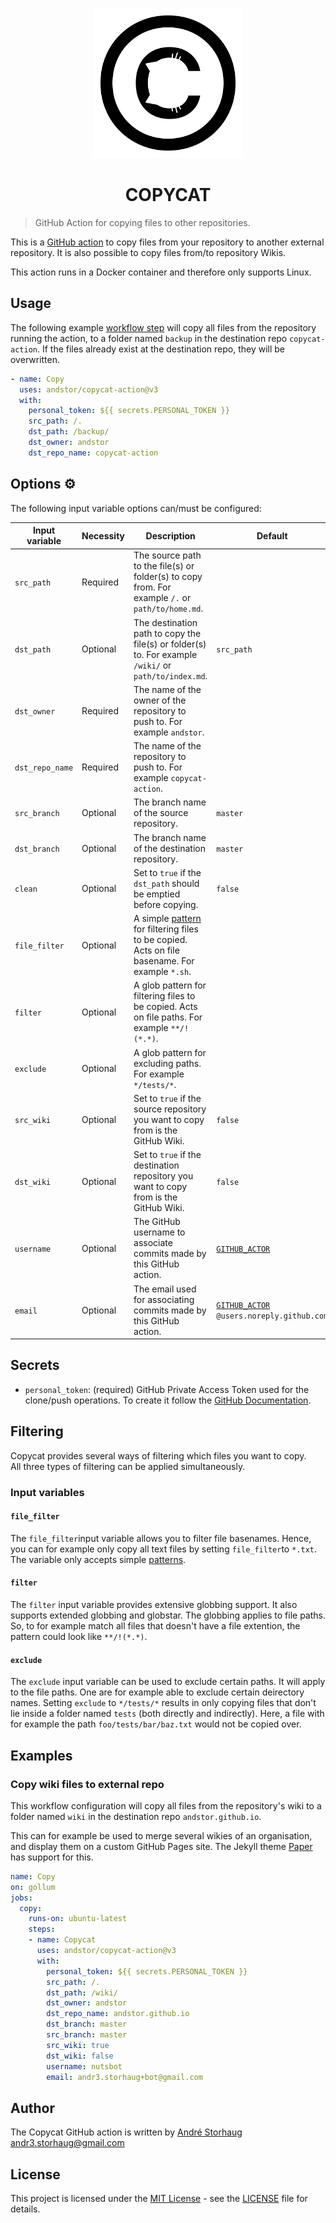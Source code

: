 <p align=center>
	<img width="240" src="media/logo.svg" alt="Copycat Logo">
</p>
<h1 align="center">COPYCAT</h1>

> GitHub Action for copying files to other repositories.

This is a [GitHub action](https://developer.github.com/actions/) to copy files from your repository to another external repository. It is also possible to copy files from/to repository Wikis.

This action runs in a Docker container and therefore only supports Linux.

## Usage

The following example [workflow step](https://help.github.com/en/actions/configuring-and-managing-workflows/configuring-a-workflow) will copy all files from the repository running the action, to a folder named `backup` in the destination repo `copycat-action`. If the files already exist at the destination repo, they will be overwritten.

```yml
- name: Copy
  uses: andstor/copycat-action@v3
  with:
    personal_token: ${{ secrets.PERSONAL_TOKEN }}
    src_path: /.
    dst_path: /backup/
    dst_owner: andstor
    dst_repo_name: copycat-action
```

## Options ⚙️

The following input variable options can/must be configured:

|Input variable|Necessity|Description|Default|
|--------------------|--------|-----------|-------|
|`src_path`|Required|The source path to the file(s) or folder(s) to copy from. For example `/.` or `path/to/home.md`.||
|`dst_path`|Optional|The destination path to copy the file(s) or folder(s) to. For example `/wiki/` or `path/to/index.md`. |`src_path`|
|`dst_owner`|Required|The name of the owner of the repository to push to. For example `andstor`.||
|`dst_repo_name`|Required|The name of the repository to push to. For example `copycat-action`.||
|`src_branch`|Optional|The branch name of the source repository.|`master`|
|`dst_branch`|Optional|The branch name of the destination repository.|`master`|
|`clean`|Optional|Set to `true` if the `dst_path` should be emptied before copying.|`false`|
|`file_filter`|Optional|A simple [pattern](https://www.gnu.org/software/findutils/manual/html_mono/find.html#Shell-Pattern-Matching) for filtering files to be copied. Acts on file basename. For example `*.sh`.||
|`filter`|Optional|A glob pattern for filtering files to be copied. Acts on file paths. For example `**/!(*.*)`.||
|`exclude`|Optional|A glob pattern for excluding paths. For example `*/tests/*`.||
|`src_wiki`|Optional|Set to `true` if the source repository you want to copy from is the GitHub Wiki.| `false`|
|`dst_wiki`|Optional|Set to `true` if the destination repository you want to copy from is the GitHub Wiki.|`false`|
|`username`|Optional|The GitHub username to associate commits made by this GitHub action.|[`GITHUB_ACTOR`](https://help.github.com/en/actions/configuring-and-managing-workflows/using-environment-variables)|
|`email`|Optional|The email used for associating commits made by this GitHub action.|[`GITHUB_ACTOR`](https://help.github.com/en/actions/configuring-and-managing-workflows/using-environment-variables) `@users.noreply.github.com`|

## Secrets

* `personal_token`: (required) GitHub Private Access Token used for the clone/push operations. To create it follow the [GitHub Documentation](https://help.github.com/en/articles/creating-a-personal-access-token-for-the-command-line).

## Filtering
Copycat provides several ways of filtering which files you want to copy.  
All three types of filtering can be applied simultaneously.

### Input variables
#### `file_filter`
The `file_filter`input variable allows you to filter file basenames. Hence, you can for example only copy all text files by setting `file_filter`to `*.txt`. The variable only accepts simple [patterns](https://www.gnu.org/software/findutils/manual/html_mono/find.html#Shell-Pattern-Matching).

#### `filter`
The `filter` input variable provides extensive globbing support. It also supports extended globbing and globstar. The globbing applies to file paths. So, to for example match all files that doesn't have a file extention, the pattern could look like `**/!(*.*)`.

#### `exclude`
The `exclude` input variable can be used to exclude certain paths. It will apply to the file paths. One are for example able to exclude certain deirectory names. Setting `exclude` to `*/tests/*` results in only copying files that don't lie inside a folder named `tests` (both directly and indirectly). Here, a file with for example the path `foo/tests/bar/baz.txt` would not be copied over.

## Examples

### Copy wiki files to external repo

This workflow configuration will copy all files from the repository's wiki to a folder named `wiki` in the destination repo `andstor.github.io`.

This can for example be used to merge several wikies of an organisation, and display them on a custom GitHub Pages site. The Jekyll theme [Paper](https://github.com/andstor/jekyll-theme-paper) has support for this.

```yml
name: Copy
on: gollum
jobs:
  copy:
    runs-on: ubuntu-latest
    steps:
    - name: Copycat
      uses: andstor/copycat-action@v3
      with:
        personal_token: ${{ secrets.PERSONAL_TOKEN }}
        src_path: /.
        dst_path: /wiki/
        dst_owner: andstor
        dst_repo_name: andstor.github.io
        dst_branch: master
        src_branch: master
        src_wiki: true
        dst_wiki: false
        username: nutsbot
        email: andr3.storhaug+bot@gmail.com
```

## Author

The Copycat GitHub action is written by [André Storhaug](https://github.com/andstor) <andr3.storhaug@gmail.com>

## License

This project is licensed under the [MIT License](https://opensource.org/licenses/MIT) - see the [LICENSE](LICENSE) file for details.

